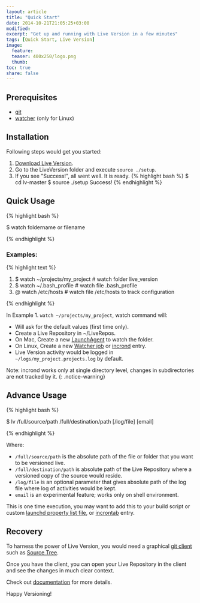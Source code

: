```yaml
---
layout: article
title: "Quick Start"
date: 2014-10-21T21:05:25+03:00
modified:
excerpt: "Get up and running with Live Version in a few minutes"
tags: [Quick Start, Live Version]
image:
  feature: 
  teaser: 400x250/logo.png
  thumb:
toc: true
share: false
---
```


## Prerequisites 
- [git](http://goo.gl/8O8hz)
- [watcher](https://github.com/gregghz/Watcher) (only for Linux)

## Installation

Following steps would get you started:

1. [Download Live Version][dnld].
2. Go to the LiveVersion folder and execute `source ./setup`.
3. If you see "Success!", all went well. It is ready.
{% highlight bash %}
$ cd lv-master 
$ source ./setup
Success!
{% endhighlight %}

## Quick Usage

{% highlight bash %}

$ watch foldername or filename

{% endhighlight %}

### Examples:
{% highlight text %}

1. $ watch ~/projects/my_project    # watch folder live_version
2. $ watch ~/.bash_profile          # watch file .bash_profile
3. @ watch /etc/hosts 					# watch file /etc/hosts to track configuration

{% endhighlight %}

In Example 1. `watch ~/projects/my_project`, watch command will:

- Will ask for the default values (first time only).
- Create a Live Repository in ~/LiveRepos.
- On Mac, Create a new [LaunchAgent](http://goo.gl/FLeqgu) to watch the folder.
- On Linux, Create a new [Watcher job](http://goo.gl/5edOBt) or [incrond](http://goo.gl/B2ZAfE) entry. 
- Live Version activity would be logged in `~/logs/my_project.projects.log` by default.

Note: incrond works only at single directory level, changes in subdirectories are not tracked by it.
{: .notice-warning}


## Advance Usage

{% highlight bash %}

$ lv /full/source/path /full/destination/path [/log/file] [email]

{% endhighlight %}

Where:

- `/full/source/path` is the absolute path of the file or folder that you want to be versioned live.
- `/full/destination/path` is absolute path of the Live Repository where a versioned copy of the source would reside.
- `/log/file` is an optional parameter that gives absolute path of the log file where log of activities would be kept.
- `email` is an experimental feature; works only on shell environment. 

This is one time execution, you may want to add this to your build script or custom [launchd property list file](http://goo.gl/8KeHBU), or [incrontab](http://goo.gl/B2ZAfE) entry.


## Recovery

To harness the power of Live Version, you would need a graphical [git client](http://git-scm.com/downloads/guis) such as [Source Tree](http://www.sourcetreeapp.com/).

Once you have the client, you can open your Live Repository in the client and see the changes in much clear context.

Check out [documentation][recovery] for more details.

Happy Versioning!

[dnld]: https://github.com/anupam-arohi/lv/archive/master.zip
[recovery]: http://anupam-arohi.com/lv/documentation/Recovery/ 


